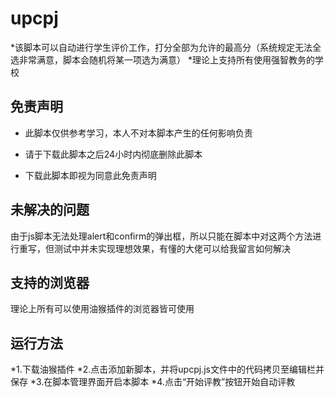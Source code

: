 # upcpj
*该脚本可以自动进行学生评价工作，打分全部为允许的最高分（系统规定无法全选非常满意，脚本会随机将某一项选为满意）
*理论上支持所有使用强智教务的学校

## 免责声明

* 此脚本仅供参考学习，本人不对本脚本产生的任何影响负责

* 请于下载此脚本之后24小时内彻底删除此脚本

* 下载此脚本即视为同意此免责声明

## 未解决的问题
由于js脚本无法处理alert和confirm的弹出框，所以只能在脚本中对这两个方法进行重写，但测试中并未实现理想效果，有懂的大佬可以给我留言如何解决

## 支持的浏览器
理论上所有可以使用油猴插件的浏览器皆可使用

## 运行方法
*1.下载油猴插件
*2.点击添加新脚本，并将upcpj.js文件中的代码拷贝至编辑栏并保存
*3.在脚本管理界面开启本脚本
*4.点击“开始评教”按钮开始自动评教